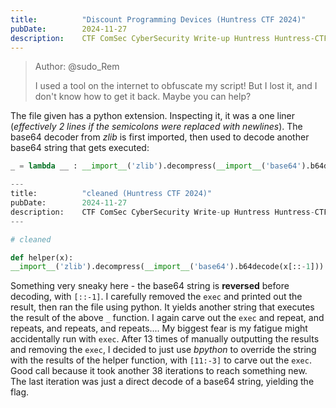 ```yaml
---
title:          "Discount Programming Devices (Huntress CTF 2024)"
pubDate:        2024-11-27
description:    CTF ComSec CyberSecurity Write-up Huntress Huntress-CTF-2024
---
```


> Author: @sudo_Rem
>
> I used a tool on the internet to obfuscate my script!
> But I lost it, and I don't know how to get it back.
> Maybe you can help?

The file given has a python extension. Inspecting it, it was a one liner (*effectively 2 lines if the semicolons were replaced with newlines*). The base64 decoder from *zlib* is first imported, then used to decode another base64 string that gets executed:

```py
_ = lambda __ : __import__('zlib').decompress(__import__('base64').b64decode(__[::-1]))

---
title:          "cleaned (Huntress CTF 2024)"
pubDate:        2024-11-27
description:    CTF ComSec CyberSecurity Write-up Huntress Huntress-CTF-2024
---

# cleaned

def helper(x):
__import__('zlib').decompress(__import__('base64').b64decode(x[::-1]))
```

Something very sneaky here - the base64 string is **reversed** before decoding, with `[::-1]`.
I carefully removed the `exec` and printed out the result, then ran the file using python. It yields another string that executes the result of the above `_` function. I again carve out the `exec` and repeat, and repeats, and repeats, and repeats.... My biggest fear is my fatigue might accidentally run with `exec`. After 13 times of manually outputting the results and removing the `exec`, I decided to just use *bpython* to override the string with the results of the helper function, with `[11:-3]` to carve out the `exec`. Good call because it took another 38 iterations to reach something new. The last iteration was just a direct decode of a base64 string, yielding the flag.

